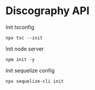 # Discography API

Init tsconfig

	npx tsc --init

Init node server

	npm init -y

Init sequelize config

	npx sequelize-cli init